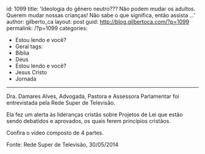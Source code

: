 id: 1099
title: 'Ideologia do gênero neutro??? Não podem mudar os adultos. Querem mudar nossas crianças! Não sabe o que significa, então assista &#8230;'
author: gilberto_ca
layout: post
guid: http://blog.gilbertoca.com/?p=1099
permalink: /?p=1099
categories:
  - Estou lendo e você?
  - Geral
tags:
  - Bíblia
  - Deus
  - Estou lendo e você?
  - Jesus Cristo
  - Jornada
---
<!-- google_ad_section_start -->



Dra. Damares Alves, Advogada, Pastora e Assessora Parlamentar foi entrevistada pela Rede Super de Televisão.

Ela fez um alerta às lideranças cristãs sobre Projetos de Lei que estão sendo debatidos e aprovados, os quais ferem princípios cristãos.

Confira o vídeo composto de 4 partes.

Fonte: Rede Super de Televisão, 30/05/2014

<!-- google_ad_section_end -->